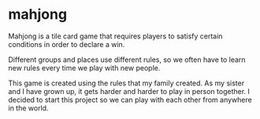 # mahjong

Mahjong is a tile card game that requires players to satisfy certain conditions in order to declare a win.

Different groups and places use different rules, so we often have to learn new rules every time we play with new people. 

This game is created using the rules that my family created. As my sister and I have grown up, it gets harder and harder to play in person together. I decided to start this project so we can play with each other from anywhere in the world. 
